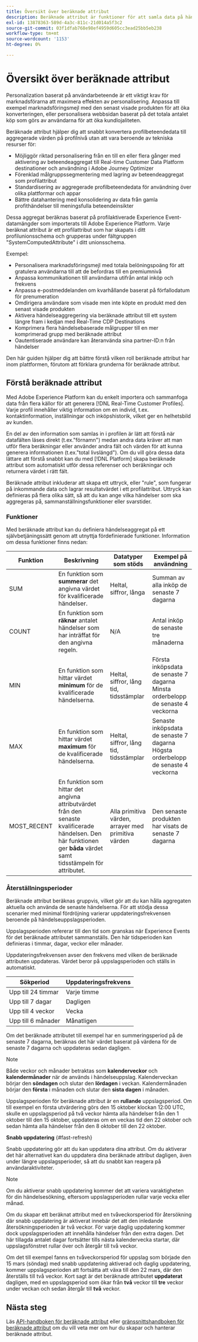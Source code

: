 ```yaml
---
title: Översikt över beräknade attribut
description: Beräknade attribut är funktioner för att samla data på händelsenivå i attribut på profilnivå. Funktionerna beräknas automatiskt så att de kan användas för segmentering, aktivering och personalisering.
exl-id: 13878363-589d-4a3c-811c-21d014a5f3c2
source-git-commit: 03f1dfab768e98ef4959d605cc3ead25bb5eb238
workflow-type: tm+mt
source-wordcount: '1153'
ht-degree: 0%

---
```


# Översikt över beräknade attribut

Personalization baserat på användarbeteende är ett viktigt krav för marknadsförarna att maximera effekten av personalisering. Anpassa till exempel marknadsföringsmejl med den senast visade produkten för att öka konverteringen, eller personalisera webbsidan baserat på det totala antalet köp som görs av användarna för att öka kundlojaliteten.

Beräknade attribut hjälper dig att snabbt konvertera profilbeteendedata till aggregerade värden på profilnivå utan att vara beroende av tekniska resurser för:

- Möjliggör riktad personalisering från en till en eller flera gånger med aktivering av beteendeaggregat till Real-time Customer Data Platform destinationer och användning i Adobe Journey Optimizer
- Förenklad målgruppssegmentering med lagring av beteendeaggregat som profilattribut
- Standardisering av aggregerade profilbeteendedata för användning över olika plattformar och appar
- Bättre datahantering med konsolidering av data från gamla profithändelser till meningsfulla beteendeinsikter

Dessa aggregat beräknas baserat på profilaktiverade Experience Event-datamängder som importerats till Adobe Experience Platform. Varje beräknat attribut är ett profilattribut som har skapats i ditt profilunionsschema och grupperas under fältgruppen &quot;SystemComputedAttribute&quot; i ditt unionsschema.

Exempel:

- Personalisera marknadsföringsmejl med totala belöningspoäng för att gratulera användarna till att de befordras till en premiumnivå
- Anpassa kommunikationen till användarna utifrån antal inköp och frekvens
- Anpassa e-postmeddelanden om kvarhållande baserat på förfallodatum för prenumeration
- Omdirigera användare som visade men inte köpte en produkt med den senast visade produkten
- Aktivera händelseaggregering via beräknade attribut till ett system längre fram i kedjan med Real-Time CDP Destinations
- Komprimera flera händelsebaserade målgrupper till en mer komprimerad grupp med beräknade attribut
- Oautentiserade användare kan återanvända sina partner-ID:n från händelser

Den här guiden hjälper dig att bättre förstå vilken roll beräknade attribut har inom plattformen, förutom att förklara grunderna för beräknade attribut.

## Förstå beräknade attribut

Med Adobe Experience Platform kan du enkelt importera och sammanfoga data från flera källor för att generera [!DNL Real-Time Customer Profiles]. Varje profil innehåller viktig information om en individ, t.ex. kontaktinformation, inställningar och inköpshistorik, vilket ger en helhetsbild av kunden.

En del av den information som samlas in i profilen är lätt att förstå när datafälten läses direkt (t.ex.&quot;förnamn&quot;) medan andra data kräver att man utför flera beräkningar eller använder andra fält och värden för att kunna generera informationen (t.ex.&quot;total livslängd&quot;). Om du vill göra dessa data lättare att förstå snabbt kan du med [!DNL Platform] skapa beräknade attribut som automatiskt utför dessa referenser och beräkningar och returnera värdet i rätt fält.

Beräknade attribut inkluderar att skapa ett uttryck, eller &quot;rule&quot;, som fungerar på inkommande data och lagrar resultatvärdet i ett profilattribut. Uttryck kan definieras på flera olika sätt, så att du kan ange vilka händelser som ska aggregeras på, sammanställningsfunktioner eller svarstider.

### Funktioner

Med beräknade attribut kan du definiera händelseaggregat på ett självbetjäningssätt genom att utnyttja fördefinierade funktioner. Information om dessa funktioner finns nedan:

| Funktion | Beskrivning | Datatyper som stöds | Exempel på användning |
| -------- | ----------- | -------------------- | ------------- |
| SUM | En funktion som **summerar** det angivna värdet för kvalificerade händelser. | Heltal, siffror, långa | Summan av alla inköp de senaste 7 dagarna |
| COUNT | En funktion som **räknar** antalet händelser som har inträffat för den angivna regeln. | N/A | Antal inköp de senaste tre månaderna |
| MIN | En funktion som hittar värdet **minimum** för de kvalificerade händelserna. | Heltal, siffror, lång tid, tidsstämplar | Första inköpsdata de senaste 7 dagarna<br/>Minsta orderbelopp de senaste 4 veckorna |
| MAX | En funktion som hittar värdet **maximum** för de kvalificerade händelserna. | Heltal, siffror, lång tid, tidsstämplar | Senaste inköpsdata de senaste 7 dagarna<br/>Högsta orderbelopp de senaste 4 veckorna |
| MOST_RECENT | En funktion som hittar det angivna attributvärdet från den senaste kvalificerade händelsen. Den här funktionen ger **båda** värdet samt tidsstämpeln för attributet. | Alla primitiva värden, arrayer med primitiva värden | Den senaste produkten har visats de senaste 7 dagarna |

### Återställningsperioder

Beräknade attribut beräknas gruppvis, vilket gör att du kan hålla aggregaten aktuella och använda de senaste händelserna. För att stödja dessa scenarier med minimal fördröjning varierar uppdateringsfrekvensen beroende på händelseuppslagsperioden.

Uppslagsperioden refererar till den tid som granskas när Experience Events för det beräknade attributet sammanställs. Den här tidsperioden kan definieras i timmar, dagar, veckor eller månader.

Uppdateringsfrekvensen avser den frekvens med vilken de beräknade attributen uppdateras. Värdet beror på uppslagsperioden och ställs in automatiskt.

| Sökperiod | Uppdateringsfrekvens |
| --------------- | ----------------- |
| Upp till 24 timmar | Varje timme |
| Upp till 7 dagar | Dagligen |
| Upp till 4 veckor | Vecka |
| Upp till 6 månader | Månatligen |

Om det beräknade attributet till exempel har en summeringsperiod på de senaste 7 dagarna, beräknas det här värdet baserat på värdena för de senaste 7 dagarna och uppdateras sedan dagligen.

>[!NOTE]
>
>Både veckor och månader betraktas som **kalenderveckor** och **kalendermånader** när de används i händelseuppslag. Kalenderveckan börjar den **söndagen** och slutar den **lördagen** i veckan. Kalendermånaden börjar den **första** i månaden och slutar den **sista dagen** i månaden.

Uppslagsperioden för beräknade attribut är en **rullande** uppslagsperiod. Om till exempel en första utvärdering görs den 15 oktober klockan 12:00 UTC, skulle en uppslagsperiod på två veckor hämta alla händelser från den 1 oktober till den 15 oktober, uppdateras om en veckas tid den 22 oktober och sedan hämta alla händelser från den 8 oktober till den 22 oktober.

**Snabb uppdatering** {#fast-refresh}

Snabb uppdatering gör att du kan uppdatera dina attribut. Om du aktiverar det här alternativet kan du uppdatera dina beräknade attribut dagligen, även under längre uppslagsperioder, så att du snabbt kan reagera på användaraktiviteter.

>[!NOTE]
>
>Om du aktiverar snabb uppdatering kommer det att variera varaktigheten för din händelsesökning, eftersom uppslagsperioden rullar varje vecka eller månad.
>
>Om du skapar ett beräknat attribut med en tvåveckorsperiod för återsökning där snabb uppdatering är aktiverat innebär det att den inledande återsökningsperioden är två veckor. För varje daglig uppdatering kommer dock uppslagsperioden att innehålla händelser från den extra dagen. Det här tillagda antalet dagar fortsätter tills nästa kalendervecka startar, där uppslagsfönstret rullar över och återgår till två veckor.
>
>Om det till exempel fanns en tvåveckorsperiod för uppslag som började den 15 mars (söndag) med snabb uppdatering aktiverad och daglig uppdatering, kommer uppslagsperioden att fortsätta att växa till den 22 mars, där den återställs till två veckor. Kort sagt är det beräknade attributet **uppdaterat** dagligen, med en uppslagsperiod som ökar från **två** veckor till **tre** veckor under veckan och sedan återgår till **två** veckor.

## Nästa steg

Läs [API-handboken för beräknade attribut](./api.md) eller [gränssnittshandboken för beräknade attribut](./ui.md) om du vill veta mer om hur du skapar och hanterar beräknade attribut.
